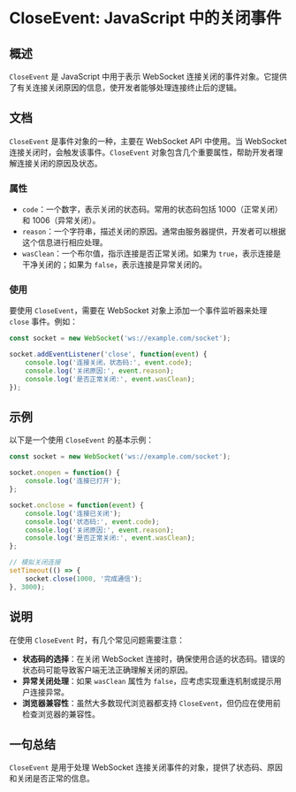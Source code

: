 <!--
Meta Description: # CloseEvent: JavaScript 中的关闭事件 ## 概述 `CloseEvent` 是 JavaScript 中用于表示 WebSocket 连接关闭的事件对象。它提供了有关连接关闭原因的信息，使开发者能够处理连接终止后的逻辑。 ## 文档 `CloseEvent` 是事件对象的一...
Meta Keywords: closeevent, websocket, socket, event, console
-->

# CloseEvent: JavaScript 中的关闭事件

## 概述
`CloseEvent` 是 JavaScript 中用于表示 WebSocket 连接关闭的事件对象。它提供了有关连接关闭原因的信息，使开发者能够处理连接终止后的逻辑。

## 文档
`CloseEvent` 是事件对象的一种，主要在 WebSocket API 中使用。当 WebSocket 连接关闭时，会触发该事件。`CloseEvent` 对象包含几个重要属性，帮助开发者理解连接关闭的原因及状态。

### 属性
- `code`：一个数字，表示关闭的状态码。常用的状态码包括 1000（正常关闭）和 1006（异常关闭）。
- `reason`：一个字符串，描述关闭的原因。通常由服务器提供，开发者可以根据这个信息进行相应处理。
- `wasClean`：一个布尔值，指示连接是否正常关闭。如果为 `true`，表示连接是干净关闭的；如果为 `false`，表示连接是异常关闭的。

### 使用
要使用 `CloseEvent`，需要在 WebSocket 对象上添加一个事件监听器来处理 `close` 事件。例如：

```javascript
const socket = new WebSocket('ws://example.com/socket');

socket.addEventListener('close', function(event) {
    console.log('连接关闭，状态码:', event.code);
    console.log('关闭原因:', event.reason);
    console.log('是否正常关闭:', event.wasClean);
});
```

## 示例
以下是一个使用 `CloseEvent` 的基本示例：

```javascript
const socket = new WebSocket('ws://example.com/socket');

socket.onopen = function() {
    console.log('连接已打开');
};

socket.onclose = function(event) {
    console.log('连接已关闭');
    console.log('状态码:', event.code);
    console.log('关闭原因:', event.reason);
    console.log('是否正常关闭:', event.wasClean);
};

// 模拟关闭连接
setTimeout(() => {
    socket.close(1000, '完成通信');
}, 3000);
```

## 说明
在使用 `CloseEvent` 时，有几个常见问题需要注意：

- **状态码的选择**：在关闭 WebSocket 连接时，确保使用合适的状态码。错误的状态码可能导致客户端无法正确理解关闭的原因。
- **异常关闭处理**：如果 `wasClean` 属性为 `false`，应考虑实现重连机制或提示用户连接异常。
- **浏览器兼容性**：虽然大多数现代浏览器都支持 `CloseEvent`，但仍应在使用前检查浏览器的兼容性。

## 一句总结
`CloseEvent` 是用于处理 WebSocket 连接关闭事件的对象，提供了状态码、原因和关闭是否正常的信息。